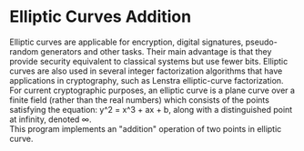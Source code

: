 # Elliptic Curves Addition

Elliptic curves are applicable for encryption, digital signatures, pseudo-random generators and other tasks. Their main advantage is that they provide security equivalent to classical systems but use fewer bits. Elliptic curves are also used in several integer factorization algorithms that have applications in cryptography, such as Lenstra elliptic-curve factorization. <br >
For current cryptographic purposes, an elliptic curve is a plane curve over a finite field (rather than the real numbers) which consists of the points satisfying the equation: y^2 = x^3 + ax + b, along with a distinguished point at infinity, denoted ∞. <br >
This program implements an "addition" operation of two points in elliptic curve.
